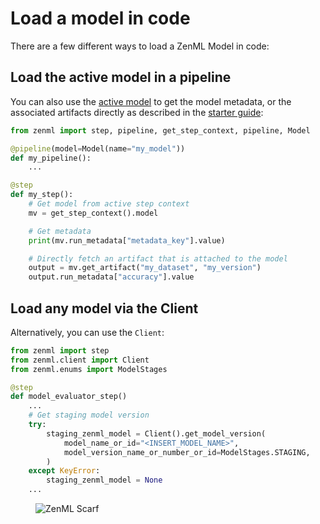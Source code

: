 # Load a model in code

There are a few different ways to load a ZenML Model in code:

## Load the active model in a pipeline

You can also use the [active model](https://docs.zenml.io/user-guides/starter-guide/track-ml-models) to get the model metadata, or the associated artifacts directly as described in the [starter guide](https://docs.zenml.io/user-guides/starter-guide/track-ml-models):

```python
from zenml import step, pipeline, get_step_context, pipeline, Model

@pipeline(model=Model(name="my_model"))
def my_pipeline():
    ...

@step
def my_step():
    # Get model from active step context
    mv = get_step_context().model

    # Get metadata
    print(mv.run_metadata["metadata_key"].value)

    # Directly fetch an artifact that is attached to the model
    output = mv.get_artifact("my_dataset", "my_version")
    output.run_metadata["accuracy"].value
```

## Load any model via the Client

Alternatively, you can use the `Client`:

```python
from zenml import step
from zenml.client import Client
from zenml.enums import ModelStages

@step
def model_evaluator_step()
    ...
    # Get staging model version 
    try:
        staging_zenml_model = Client().get_model_version(
            model_name_or_id="<INSERT_MODEL_NAME>",
            model_version_name_or_number_or_id=ModelStages.STAGING,
        )
    except KeyError:
        staging_zenml_model = None
    ...
```
<!-- For scarf -->
<figure><img alt="ZenML Scarf" referrerpolicy="no-referrer-when-downgrade" src="https://static.scarf.sh/a.png?x-pxid=f0b4f458-0a54-4fcd-aa95-d5ee424815bc" /></figure>



